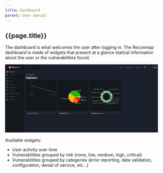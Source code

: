 ```yaml
---
title: Dashboard
parent: User manual
---
```


## {{page.title}}

The dashboard is what welcomes the user after logging in. The Reconmap dashboard is made of widgets that present at a glance statical information about the user or the vulnerabilities found.

![Dashboard view](/images/screenshots/dashboard-stats.png)

Available widgets:
- User activity over time
- Vulnerabilities grouped by risk (none, low, medium, high, critical)
- Vulnerabilities grouped by categories (error reporting, data validation, configuration, denial of service, etc...)

